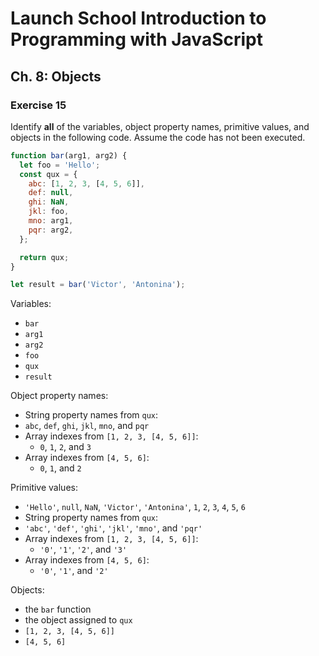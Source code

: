 # Launch School Introduction to Programming with JavaScript

## Ch. 8: Objects

### Exercise 15

Identify __all__ of the variables, object property names, primitive values, and objects in the following code. Assume the code has not been executed.
```js
function bar(arg1, arg2) {
  let foo = 'Hello';
  const qux = {
    abc: [1, 2, 3, [4, 5, 6]],
    def: null,
    ghi: NaN,
    jkl: foo,
    mno: arg1,
    pqr: arg2,
  };

  return qux;
}

let result = bar('Victor', 'Antonina');
```

Variables:
- `bar`
- `arg1`
- `arg2`
- `foo`
- `qux`
- `result`

Object property names:
- String property names from `qux`:
- `abc`, `def`, `ghi`, `jkl`, `mno`, and `pqr`
- Array indexes from `[1, 2, 3, [4, 5, 6]]`:
  - `0`, `1`, `2`, and `3`
- Array indexes from `[4, 5, 6]`:
  - `0`, `1`, and `2`

Primitive values:
- `'Hello'`, `null`, `NaN`, `'Victor'`, `'Antonina'`, `1`, `2`, `3`, `4`, `5`, `6`
- String property names from `qux`:
- `'abc'`, `'def'`, `'ghi'`, `'jkl'`, `'mno'`, and `'pqr'`
- Array indexes from `[1, 2, 3, [4, 5, 6]]`:
  - `'0'`, `'1'`, `'2'`, and `'3'`
- Array indexes from `[4, 5, 6]`:
  - `'0'`, `'1'`, and `'2'`

Objects:
- the `bar` function
- the object assigned to `qux`
- `[1, 2, 3, [4, 5, 6]]`
- `[4, 5, 6]`
